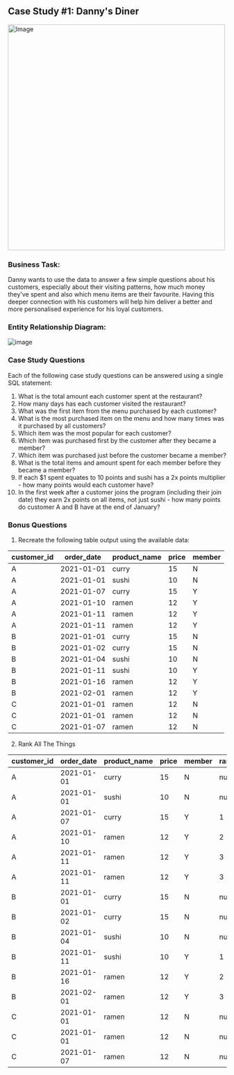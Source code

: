 ## Case Study #1: Danny's Diner 
<img src="https://user-images.githubusercontent.com/81607668/127727503-9d9e7a25-93cb-4f95-8bd0-20b87cb4b459.png" alt="Image" width="500" height="520">

### Business Task:
Danny wants to use the data to answer a few simple questions about his customers, especially about their visiting patterns, how much money they’ve spent and also which menu items are their favourite. Having this deeper connection with his customers will help him deliver a better and more personalised experience for his loyal customers.

### Entity Relationship Diagram:

![image](https://user-images.githubusercontent.com/81607668/127271130-dca9aedd-4ca9-4ed8-b6ec-1e1920dca4a8.png)

### Case Study Questions
Each of the following case study questions can be answered using a single SQL statement:

1. What is the total amount each customer spent at the restaurant?
2. How many days has each customer visited the restaurant?
3. What was the first item from the menu purchased by each customer?
4. What is the most purchased item on the menu and how many times was it purchased by all customers?
5. Which item was the most popular for each customer?
6. Which item was purchased first by the customer after they became a member?
7. Which item was purchased just before the customer became a member?
8. What is the total items and amount spent for each member before they became a member?
9. If each $1 spent equates to 10 points and sushi has a 2x points multiplier - how many points would each customer have?
10. In the first week after a customer joins the program (including their join date) they earn 2x points on all items, not just sushi - how many points do customer A and B have at the end of January?

### Bonus Questions

1. Recreate the following table output using the available data:

| customer_id | order_date | product_name | price | member |
|-------------|------------|--------------|-------|--------|
|      A      | 2021-01-01 |     curry    |   15  |    N   | 
|      A      | 2021-01-01 |     sushi    |   10  |    N   | 
|      A      | 2021-01-07 |     curry    |   15  |    Y   | 
|      A      | 2021-01-10 |     ramen    |   12  |    Y   | 
|      A      | 2021-01-11 |     ramen    |   12  |    Y   | 
|      A      | 2021-01-11 |     ramen    |   12  |    Y   | 
|      B      | 2021-01-01 |     curry    |   15  |    N   | 
|      B      | 2021-01-02 |     curry    |   15  |    N   | 
|      B      | 2021-01-04 |     sushi    |   10  |    N   | 
|      B      | 2021-01-11 |     sushi    |   10  |    Y   | 
|      B      | 2021-01-16 |     ramen    |   12  |    Y   | 
|      B      | 2021-02-01 |     ramen    |   12  |    Y   | 
|      C      | 2021-01-01 |     ramen    |   12  |    N   | 
|      C      | 2021-01-01 |     ramen    |   12  |    N   | 
|      C      | 2021-01-07 |     ramen    |   12  |    N   | 


2. Rank All The Things

| customer_id | order_date | product_name | price | member | ranking |
|-------------|------------|--------------|-------|--------|---------
|      A      | 2021-01-01 |     curry    |   15  |    N   |   null  |
|      A      | 2021-01-01 |     sushi    |   10  |    N   |   null  |
|      A      | 2021-01-07 |     curry    |   15  |    Y   |    1    |
|      A      | 2021-01-10 |     ramen    |   12  |    Y   |    2    |
|      A      | 2021-01-11 |     ramen    |   12  |    Y   |    3    |
|      A      | 2021-01-11 |     ramen    |   12  |    Y   |    3    |
|      B      | 2021-01-01 |     curry    |   15  |    N   |   null  |
|      B      | 2021-01-02 |     curry    |   15  |    N   |   null  |
|      B      | 2021-01-04 |     sushi    |   10  |    N   |   null  |
|      B      | 2021-01-11 |     sushi    |   10  |    Y   |    1    |
|      B      | 2021-01-16 |     ramen    |   12  |    Y   |    2    |
|      B      | 2021-02-01 |     ramen    |   12  |    Y   |    3    |
|      C      | 2021-01-01 |     ramen    |   12  |    N   |   null  |
|      C      | 2021-01-01 |     ramen    |   12  |    N   |   null  |
|      C      | 2021-01-07 |     ramen    |   12  |    N   |   null  |

